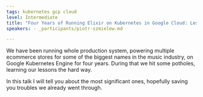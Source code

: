 ```yaml
---
tags: kubernetes gcp cloud
level: Intermediate
title: "Four Years of Running Elixir on Kubernetes in Google Cloud: Lessons Learned"
speakers: - _participants/piotr-szmielew.md

---
```

We have been running whole production system, powering multiple ecommerce stores for some of the biggest names in the music industry, on Google Kubernetes Engine for four years. During that we hit some potholes, learning our lessons the hard way.

In this talk I will tell you about the most significant ones, hopefully saving you troubles we already went through.

